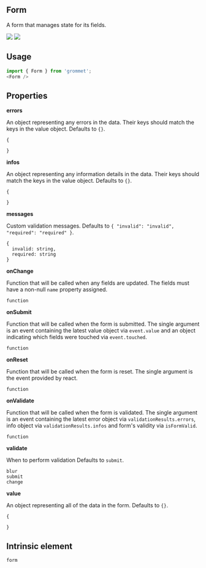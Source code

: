 ## Form
A form that manages state for its fields.

[![](https://cdn-images-1.medium.com/fit/c/120/120/1*TD1P0HtIH9zF0UEH28zYtw.png)](https://storybook.grommet.io/?selectedKind=Input-Form&full=0&stories=1&panelRight=0) [![](https://codesandbox.io/static/img/play-codesandbox.svg)](https://codesandbox.io/s/github/grommet/grommet-sandbox?initialpath=/form&module=%2Fsrc%2FForm.js)
## Usage

```javascript
import { Form } from 'grommet';
<Form />
```

## Properties

**errors**

An object representing any errors in the data. Their keys should
        match the keys in the value object. Defaults to `{}`.

```
{

}
```

**infos**

An object representing any information details in the data.
        Their keys should match the keys in the value object. Defaults to `{}`.

```
{

}
```

**messages**

Custom validation messages. Defaults to `{
  "invalid": "invalid",
  "required": "required"
}`.

```
{
  invalid: string,
  required: string
}
```

**onChange**

Function that will be called when any fields are updated.
      The fields must have a non-null `name` property assigned.

```
function
```

**onSubmit**

Function that will be called when the form is submitted. The
      single argument is an event containing the latest value object
      via `event.value` and an object indicating which fields were
      touched via `event.touched`.

```
function
```

**onReset**

Function that will be called when the form is reset. The
      single argument is the event provided by react.

```
function
```

**onValidate**

Function that will be called when the form is validated. The
      single argument is an event containing the latest error object
      via `validationResults.errors`, info object via 
      `validationResults.infos` and form's validity via `isFormValid`.

```
function
```

**validate**

When to perform validation Defaults to `submit`.

```
blur
submit
change
```

**value**

An object representing all of the data in the form. Defaults to `{}`.

```
{

}
```
  
## Intrinsic element

```
form
```